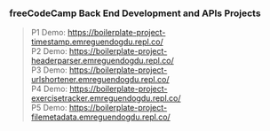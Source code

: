 ### freeCodeCamp Back End Development and APIs Projects

> P1 Demo: https://boilerplate-project-timestamp.emreguendogdu.repl.co/ <br />
> P2 Demo: https://boilerplate-project-headerparser.emreguendogdu.repl.co/ <br />
> P3 Demo: https://boilerplate-project-urlshortener.emreguendogdu.repl.co/ <br />
> P4 Demo: https://boilerplate-project-exercisetracker.emreguendogdu.repl.co/ <br />
> P5 Demo: https://boilerplate-project-filemetadata.emreguendogdu.repl.co/ <br />
